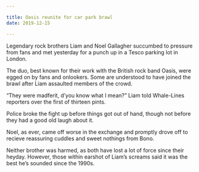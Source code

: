 ```yaml
---

title: Oasis reunite for car park brawl
date: 2019-12-15

---
```


Legendary rock brothers Liam and Noel Gallagher succumbed to pressure from fans and met yesterday for a punch up in a Tesco parking lot in London.

The duo, best known for their work with the British rock band Oasis, were egged on by fans and onlookers. Some are understood to have joined the brawl after Liam assaulted members of the crowd.

“They were madferit, d’you know what I mean?” Liam told Whale-Lines reporters over the first of thirteen pints.

Police broke the fight up before things got out of hand, though not before they had a good old laugh about it.

Noel, as ever, came off worse in the exchange and promptly drove off to recieve reassuring cuddles and sweet nothings from Bono.

Neither brother was harmed, as both have lost a lot of force since their heyday. However, those within earshot of Liam’s screams said it was the best he’s sounded since the 1990s.